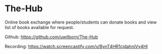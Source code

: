 # The-Hub
Online book exchange where people/students can donate books and view list of books available for request.

Github:
https://github.com/uwilborn/The-Hub

Recording:
https://watch.screencastify.com/v/BynT4HR1cjdahniVy4Hl

